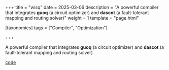 +++
title = "wisq"
date = 2025-03-06
description = "A powerful compiler that integrates **guoq** (a circuit optimizer) and **dascot** (a fault-tolerant mapping and routing solver)"
weight = 1
template = "page.html"

[taxonomies]
tags = ["Compiler", "Optimization"]

+++

A powerful compiler that integrates **guoq** (a circuit optimizer) and **dascot** (a fault-tolerant mapping and routing solver)

[code](https://github.com/qqq-wisc/wisq)